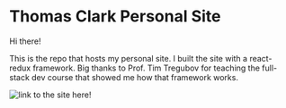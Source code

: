 # Thomas Clark Personal Site 

Hi there! 

This is the repo that hosts my personal site. I built the site with a react-redux framework. 
Big thanks to Prof. Tim Tregubov for teaching the full-stack dev course that showed me how that framework works. 

![link](http://thomasclark.me/) to the site here!
